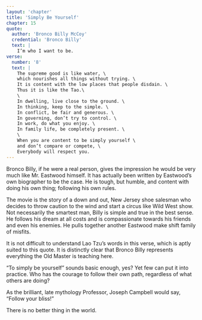 ```yaml
---
layout: 'chapter'
title: 'Simply Be Yourself'
chapter: 15
quote:
  author: 'Bronco Billy McCoy'
  credential: 'Bronco Billy'
  text: |
    I’m who I want to be.
verse:
  number: '8'
  text: |
    The supreme good is like water, \
    which nourishes all things without trying. \
    It is content with the low places that people disdain. \
    Thus it is like the Tao.\
    \
    In dwelling, live close to the ground. \
    In thinking, keep to the simple. \
    In conflict, be fair and generous. \
    In governing, don’t try to control. \
    In work, do what you enjoy. \
    In family life, be completely present. \
    \
    When you are content to be simply yourself \
    and don’t compare or compete, \
    Everybody will respect you.
---
```


Bronco Billy, if he were a real person, gives the impression he would be very much like Mr. Eastwood himself. It has actually been written by Eastwood’s own biographer to be the case. He is tough, but humble, and content with doing his own thing; following his own rules.

The movie is the story of a down and out, New Jersey shoe salesman who decides to throw caution to the wind and start a circus like Wild West show. Not necessarily the smartest man, Billy is simple and true in the best sense. He follows his dream at all costs and is compassionate towards his friends and even his enemies. He pulls together another Eastwood make shift family of misfits.

It is not difficult to understand Lao Tzu’s words in this verse, which is aptly suited to this quote. It is distinctly clear that Bronco Billy represents everything the Old Master is teaching here.

“To simply be yourself” sounds basic enough, yes? Yet few can put it into practice. Who has the courage to follow their own path, regardless of what others are doing?

As the brilliant, late mythology Professor, Joseph Campbell would say, “Follow your bliss!”

There is no better thing in the world.
